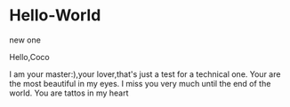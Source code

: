 # Hello-World
new one

Hello,Coco

I am your master:),your lover,that's just a test for a technical one.
Your are the most beautiful in my eyes.
I miss you very much until the end of the world.
You are tattos in my heart
